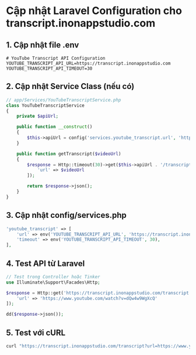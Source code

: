 # Cập nhật Laravel Configuration cho transcript.inonappstudio.com

## 1. Cập nhật file .env

```env
# YouTube Transcript API Configuration
YOUTUBE_TRANSCRIPT_API_URL=https://transcript.inonappstudio.com
YOUTUBE_TRANSCRIPT_API_TIMEOUT=30
```

## 2. Cập nhật Service Class (nếu có)

```php
// app/Services/YouTubeTranscriptService.php
class YouTubeTranscriptService
{
    private $apiUrl;

    public function __construct()
    {
        $this->apiUrl = config('services.youtube_transcript.url', 'https://transcript.inonappstudio.com');
    }

    public function getTranscript($videoUrl)
    {
        $response = Http::timeout(30)->get($this->apiUrl . '/transcript', [
            'url' => $videoUrl
        ]);

        return $response->json();
    }
}
```

## 3. Cập nhật config/services.php

```php
'youtube_transcript' => [
    'url' => env('YOUTUBE_TRANSCRIPT_API_URL', 'https://transcript.inonappstudio.com'),
    'timeout' => env('YOUTUBE_TRANSCRIPT_API_TIMEOUT', 30),
],
```

## 4. Test API từ Laravel

```php
// Test trong Controller hoặc Tinker
use Illuminate\Support\Facades\Http;

$response = Http::get('https://transcript.inonappstudio.com/transcript', [
    'url' => 'https://www.youtube.com/watch?v=dQw4w9WgXcQ'
]);

dd($response->json());
```

## 5. Test với cURL

```bash
curl "https://transcript.inonappstudio.com/transcript?url=https://www.youtube.com/watch?v=dQw4w9WgXcQ"
```